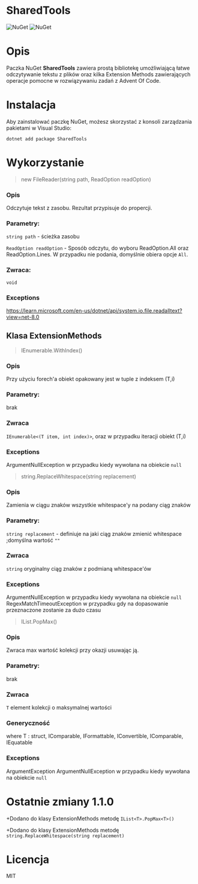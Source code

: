 # SharedTools

![NuGet](https://img.shields.io/nuget/v/SharedTools)
![NuGet](https://img.shields.io/nuget/dt/SharedTools)

# Opis

Paczka NuGet **SharedTools** zawiera prostą bibliotekę umożliwiającą łatwe odczytywanie tekstu z plików oraz kilka Extension Methods zawierających operacje pomocne w rozwiązywaniu zadań z Advent Of Code.

# Instalacja

Aby zainstalować paczkę NuGet, możesz skorzystać z konsoli zarządzania pakietami w Visual Studio:

```
dotnet add package SharedTools
```

# Wykorzystanie
> new FileReader(string path, ReadOption readOption)
### Opis
Odczytuje tekst z zasobu. Rezultat przypisuje do propercji.
### Parametry:
`string path` - ścieżka zasobu

`ReadOption readOption` - Sposób odczytu, do wyboru ReadOption.All oraz ReadOption.Lines. W przypadku nie podania, domyślnie obiera opcje `All`.

### Zwraca:
`void`

### Exceptions
https://learn.microsoft.com/en-us/dotnet/api/system.io.file.readalltext?view=net-8.0

## Klasa ExtensionMethods
> IEnumerable<T>.WithIndex<T>()
### Opis
Przy użyciu forech'a obiekt opakowany jest w tuple z indeksem (T,i)
### Parametry:
brak
### Zwraca
`IEnumerable<(T item, int index)>`, oraz w przypadku iteracji obiekt (T,i)
### Exceptions
ArgumentNullException w przypadku kiedy wywołana na obiekcie `null`

> string.ReplaceWhitespace(string replacement)
### Opis
Zamienia w ciągu znaków wszystkie whitespace'y na podany ciąg znaków
### Parametry:
`string replacement` - definiuje na jaki ciąg znaków zmienić whitespace ;domyślna wartość `""`
### Zwraca
`string` oryginalny ciąg znaków z podmianą whitespace'ów
### Exceptions
ArgumentNullException w przypadku kiedy wywołana na obiekcie `null`
RegexMatchTimeoutException w przypadku gdy na dopasowanie przeznaczone zostanie za dużo czasu

> IList<T>.PopMax<T>()
### Opis
Zwraca max wartość kolekcji przy okazji usuwając ją.
### Parametry:
brak
### Zwraca
`T` element kolekcji o maksymalnej wartości
### Generyczność
where T : struct, IComparable, IFormattable, IConvertible, IComparable<T>, IEquatable<T>
### Exceptions
ArgumentException
ArgumentNullException w przypadku kiedy wywołana na obiekcie `null`

# Ostatnie zmiany 1.1.0
+Dodano do klasy ExtensionMethods metodę `IList<T>.PopMax<T>()`

+Dodano do klasy ExtensionMethods metodę `string.ReplaceWhitespace(string replacement)`

# Licencja
MIT

